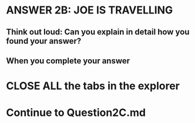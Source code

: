 ANSWER 2B: JOE IS TRAVELLING 
=============================


Think out loud: Can you explain in detail how you found your answer?
-

When you complete your answer 
-

CLOSE ALL the tabs in the explorer 
=========


Continue to Question2C.md
=========================

